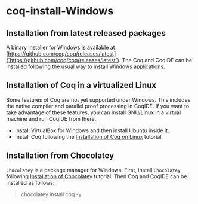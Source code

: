 # coq-install-Windows

## Installation from latest released packages

A binary installer for Windows is available at [https://github.com/coq/coq/releases/latest](`https://github.com/coq/coq/releases/latest`).
The Coq and CoqIDE can be installed following the usual way to install Windows applications.


## Installation of Coq in a virtualized Linux

Some features of Coq are not yet supported under Windows. 
This includes the native compiler and parallel proof processing in CoqIDE.
If you want to take advantage of these features, you can install GNU/Linux in a virtual machine and run CoqIDE from there.
- Install VirtualBox for Windows and then install Ubuntu inside it.
- Install Coq following the [Installation of Coq on Linux](https://github.com/hengxin/coq-rock/blob/master/config/coq-install-linux.md) tutorial.

## Installation from Chocolatey

`Chocolatey` is a package manager for Windows. First, install `Chocolatey` following [Installation of Chocolatey](https://chocolatey.org/install) tutorial.
Then Coq and CoqIDE can be installed as follows:

> chocolatey install coq -y
